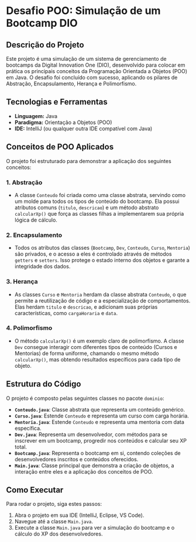# Desafio POO: Simulação de um Bootcamp DIO

## Descrição do Projeto

Este projeto é uma simulação de um sistema de gerenciamento de bootcamps da Digital Innovation One (DIO), desenvolvido para colocar em prática os principais conceitos da Programação Orientada a Objetos (POO) em Java. O desafio foi concluído com sucesso, aplicando os pilares de Abstração, Encapsulamento, Herança e Polimorfismo.

## Tecnologias e Ferramentas

* **Linguagem:** Java
* **Paradigma:** Orientação a Objetos (POO)
* **IDE:** IntelliJ (ou qualquer outra IDE compatível com Java)

## Conceitos de POO Aplicados

O projeto foi estruturado para demonstrar a aplicação dos seguintes conceitos:

### 1. Abstração
- A classe `Conteudo` foi criada como uma classe abstrata, servindo como um molde para todos os tipos de conteúdo do bootcamp. Ela possui atributos comuns (`titulo`, `descricao`) e um método abstrato `calcularXp()` que força as classes filhas a implementarem sua própria lógica de cálculo.

### 2. Encapsulamento
- Todos os atributos das classes (`Bootcamp`, `Dev`, `Conteudo`, `Curso`, `Mentoria`) são privados, e o acesso a eles é controlado através de métodos `getters` e `setters`. Isso protege o estado interno dos objetos e garante a integridade dos dados.

### 3. Herança
- As classes `Curso` e `Mentoria` herdam da classe abstrata `Conteudo`, o que permite a reutilização de código e a especialização de comportamentos. Elas herdam `titulo` e `descricao`, e adicionam suas próprias características, como `cargaHoraria` e `data`.

### 4. Polimorfismo
- O método `calcularXp()` é um exemplo claro de polimorfismo. A classe `Dev` consegue interagir com diferentes tipos de conteúdo (Cursos e Mentorias) de forma uniforme, chamando o mesmo método `calcularXp()`, mas obtendo resultados específicos para cada tipo de objeto.

## Estrutura do Código

O projeto é composto pelas seguintes classes no pacote `dominio`:

* **`Conteudo.java`**: Classe abstrata que representa um conteúdo genérico.
* **`Curso.java`**: Estende `Conteudo` e representa um curso com carga horária.
* **`Mentoria.java`**: Estende `Conteudo` e representa uma mentoria com data específica.
* **`Dev.java`**: Representa um desenvolvedor, com métodos para se inscrever em um bootcamp, progredir nos conteúdos e calcular seu XP total.
* **`Bootcamp.java`**: Representa o bootcamp em si, contendo coleções de desenvolvedores inscritos e conteúdos oferecidos.
* **`Main.java`**: Classe principal que demonstra a criação de objetos, a interação entre eles e a aplicação dos conceitos de POO.

## Como Executar

Para rodar o projeto, siga estes passos:
1.  Abra o projeto em sua IDE (IntelliJ, Eclipse, VS Code).
2.  Navegue até a classe `Main.java`.
3.  Execute a classe `Main.java` para ver a simulação do bootcamp e o cálculo do XP dos desenvolvedores.

